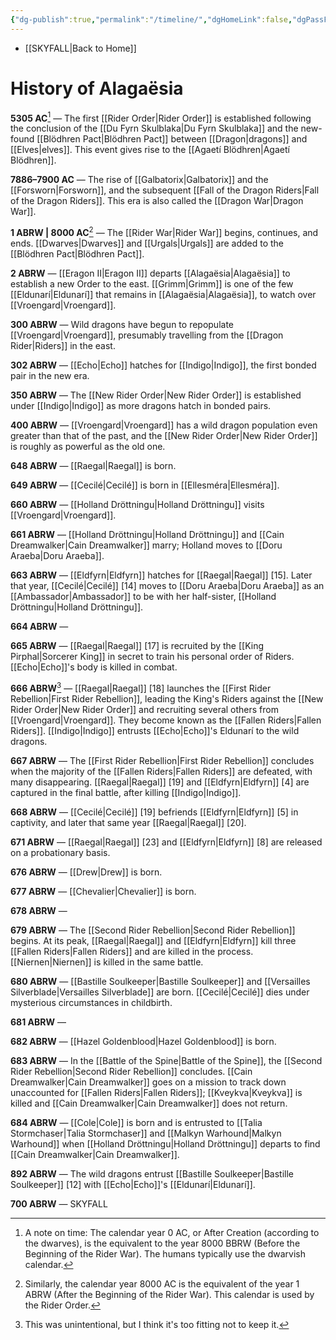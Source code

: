 ```yaml
---
{"dg-publish":true,"permalink":"/timeline/","dgHomeLink":false,"dgPassFrontmatter":false}
---
```


- [[SKYFALL|Back to Home]]

# History of Alagaësia
**5305 AC**[^1] — The first [[Rider Order|Rider Order]] is established following the conclusion of the [[Du Fyrn Skulblaka|Du Fyrn Skulblaka]] and the new-found [[Blödhren Pact|Blödhren Pact]] between [[Dragon|dragons]] and [[Elves|elves]]. This event gives rise to the [[Agaetí Blödhren|Agaetí Blödhren]]. 

**7886–7900 AC** — The rise of [[Galbatorix|Galbatorix]] and the [[Forsworn|Forsworn]], and the subsequent [[Fall of the Dragon Riders|Fall of the Dragon Riders]]. This era is also called the [[Dragon War|Dragon War]]. 

**1 ABRW | 8000 AC**[^2] — The [[Rider War|Rider War]] begins, continues, and ends. [[Dwarves|Dwarves]] and [[Urgals|Urgals]] are added to the [[Blödhren Pact|Blödhren Pact]].

**2 ABRW** — [[Eragon II|Eragon II]] departs [[Alagaësia|Alagaësia]] to establish a new Order to the east. [[Grimm|Grimm]] is one of the few [[Eldunarí|Eldunarí]] that remains in [[Alagaësia|Alagaësia]], to watch over [[Vroengard|Vroengard]]. 

**300 ABRW** — Wild dragons have begun to repopulate [[Vroengard|Vroengard]], presumably travelling from the [[Dragon Rider|Riders]] in the east. 

**302 ABRW** — [[Echo|Echo]] hatches for [[Indigo|Indigo]], the first bonded pair in the new era. 

**350 ABRW** — The [[New Rider Order|New Rider Order]] is established under [[Indigo|Indigo]] as more dragons hatch in bonded pairs.

**400 ABRW** — [[Vroengard|Vroengard]] has a wild dragon population even greater than that of the past, and the [[New Rider Order|New Rider Order]] is roughly as powerful as the old one. 


**648 ABRW** — [[Raegal|Raegal]] is born.

**649 ABRW** — [[Cecilé|Cecilé]] is born in [[Ellesméra|Ellesméra]]. 

**660 ABRW** — [[Holland Dröttningu|Holland Dröttningu]] visits [[Vroengard|Vroengard]]. 

**661 ABRW** — [[Holland Dröttningu|Holland Dröttningu]] and [[Cain Dreamwalker|Cain Dreamwalker]] marry; Holland moves to [[Doru Araeba|Doru Araeba]]. 

**663 ABRW** — [[Eldfyrn|Eldfyrn]] hatches for [[Raegal|Raegal]] [15]. Later that year, [[Cecilé|Cecilé]] [14] moves to [[Doru Araeba|Doru Araeba]] as an [[Ambassador|Ambassador]] to be with her half-sister, [[Holland Dröttningu|Holland Dröttningu]]. 

**664 ABRW** — 

**665 ABRW** — [[Raegal|Raegal]] [17] is recruited by the [[King Pirphal|Sorcerer King]] in secret to train his personal order of Riders. [[Echo|Echo]]'s body is killed in combat.

**666 ABRW**[^3] — [[Raegal|Raegal]] [18] launches the [[First Rider Rebellion|First Rider Rebellion]], leading the King's Riders against the [[New Rider Order|New Rider Order]] and recruiting several others from [[Vroengard|Vroengard]]. They become known as the [[Fallen Riders|Fallen Riders]]. [[Indigo|Indigo]] entrusts [[Echo|Echo]]'s Eldunarí to the wild dragons. 

**667 ABRW** — The [[First Rider Rebellion|First Rider Rebellion]] concludes when the majority of the [[Fallen Riders|Fallen Riders]] are defeated, with many disappearing. [[Raegal|Raegal]] [19] and [[Eldfyrn|Eldfyrn]] [4] are captured in the final battle, after killing [[Indigo|Indigo]]. 

**668 ABRW** — [[Cecilé|Cecilé]] [19] befriends [[Eldfyrn|Eldfyrn]] [5] in captivity, and later that same year [[Raegal|Raegal]] [20].

**671 ABRW** — [[Raegal|Raegal]] [23] and [[Eldfyrn|Eldfyrn]] [8] are released on a probationary basis. 


**676 ABRW** — [[Drew|Drew]] is born. 

**677 ABRW** — [[Chevalier|Chevalier]] is born. 

**678 ABRW** — 

**679 ABRW** — The [[Second Rider Rebellion|Second Rider Rebellion]] begins. At its peak, [[Raegal|Raegal]] and [[Eldfyrn|Eldfyrn]] kill three [[Fallen Riders|Fallen Riders]] and are killed in the process. [[Niernen|Niernen]] is killed in the same battle. 

**680 ABRW** — [[Bastille Soulkeeper|Bastille Soulkeeper]] and [[Versailles Silverblade|Versailles Silverblade]] are born. [[Cecilé|Cecilé]] dies under mysterious circumstances in childbirth. 

**681 ABRW** — 

**682 ABRW** — [[Hazel Goldenblood|Hazel Goldenblood]] is born. 

**683 ABRW** — In the [[Battle of the Spine|Battle of the Spine]], the [[Second Rider Rebellion|Second Rider Rebellion]] concludes. [[Cain Dreamwalker|Cain Dreamwalker]] goes on a mission to track down unaccounted for [[Fallen Riders|Fallen Riders]]; [[Kveykva|Kveykva]] is killed and [[Cain Dreamwalker|Cain Dreamwalker]] does not return.

**684 ABRW** — [[Cole|Cole]] is born and is entrusted to [[Talia Stormchaser|Talia Stormchaser]] and [[Malkyn Warhound|Malkyn Warhound]] when [[Holland Dröttningu|Holland Dröttningu]] departs to find [[Cain Dreamwalker|Cain Dreamwalker]]. 

**892 ABRW** — The wild dragons entrust [[Bastille Soulkeeper|Bastille Soulkeeper]] [12] with [[Echo|Echo]]'s [[Eldunarí|Eldunarí]]. 

**700 ABRW** — SKYFALL

[^1]: A note on time: The calendar year 0 AC, or After Creation (according to the dwarves), is the equivalent to the year 8000 BBRW (Before the Beginning of the Rider War). The humans typically use the dwarvish calendar. 
[^2]: Similarly, the calendar year 8000 AC is the equivalent of the year 1 ABRW (After the Beginning of the Rider War). This calendar is used by the Rider Order.
[^3]: This was unintentional, but I think it's too fitting not to keep it. 